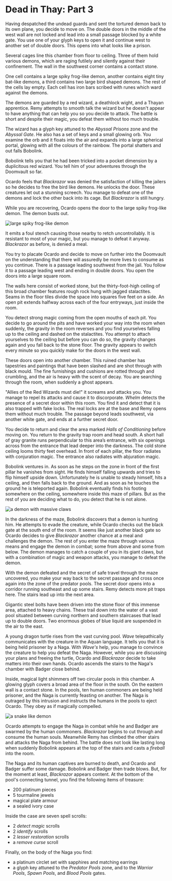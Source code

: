 # Dead in Thay: Part 3

Having despatched the undead guards and sent the tortured demon back to its own plane, you decide to move on. The double doors in the middle of the west wall are not locked and lead into a small passage blocked by a white gate. You use one of your glyph keys to open it and continue west to another set of double doors. This opens into what looks like a prison.

Several cages line this chamber from floor to ceiling. Three of them hold various demons, which are raging futilely and silently against their confinement. The wall in the southwest corner contains a contact stone.

One cell contains a large spiky frog-like demon, another contains eight tiny bat-like demons, a third contains two large bird shaped demons. The rest of the cells lay empty. Each cell has iron bars scribed with runes which ward against the demons.

The demons are guarded by a red wizard, a deathlock wight, and a Thayan apprentice. Remy attempts to smooth talk the wizard but he doesn't appear to have anything that can help you so you decide to attack. The battle is short and despite their magic, you defeat them without too much trouble.

The wizard has a glyph key attuned to the _Abyssal Prisons_ zone and the _Abyssal Gate_. He also has a set of keys and a small glowing orb. You examine the orb and it floats into the air and expands into a large spherical portal, glowing with all the colours of the rainbow. The portal shatters and out falls Bobolink.

Bobolink tells you that he had been tricked into a pocket dimension by a duplicitous red wizard. You tell him of your adventures through the Doomvault so far.

Ocardo feels that _Blackrazor_ was denied the satisfaction of killing the jailers so he decides to free the bird like demons. He unlocks the door. These creatures let out a stunning screech. You manage to defeat one of the demons and lock the other back into its cage. But _Blackrazor_ is still hungry.

While you are recovering, Ocardo opens the door to the large spiky frog-like demon. The demon busts out.

![large spiky frog-like demon](https://media-waterdeep.cursecdn.com/avatars/thumbnails/0/321/1000/1000/636252775562934524.jpeg "Frog demon")

It emits a foul stench causing those nearby to retch uncontrollably. It is resistant to most of your magic, but you manage to defeat it anyway. _Blackrazor_ as before, is denied a meal.

You try to placate Ocardo and decide to move on further into the Doomvault on the understanding that there will assuredly be more lives to consume as you continue. There is a passage leading southwest from the jail. You follow it to a passage leading west and ending in double doors. You open the doors into a large square room.

The walls here consist of worked stone, but the thirty-foot-high ceiling of this broad chamber features rough rock hung with jagged stalactites. Seams in the floor tiles divide the space into squares five feet on a side. An open pit extends halfway across each of the four entryways, just inside the room.

You detect strong magic coming from the open mouths of each pit. You decide to go around the pits and have worked your way into the room when suddenly, the gravity in the room reverses and you find yourselves falling up to the ceiling and dashed on the stalactites. You attempt to attach yourselves to the ceiling but before you can do so, the gravity changes again and you fall back to the stone floor. The gravity appears to switch every minute so you quickly make for the doors in the west wall.

These doors open into another chamber. This ruined chamber has tapestries and paintings that have been slashed and are shot through with black mould. The fine furnishings and cushions are rotted through and crumbling, and the air is heavy with the scent of decay. You are searching through the room, when suddenly a ghost appears.

"Allies of the Red Wizards must die!" it screams and attacks you. You manage to repel its attacks and cause it to discorporate. _Whelm_ detects the presence of a secret door within this room. You find it and detect that it is also trapped with fake locks. The real locks are at the base and Remy opens them without much trouble. The passage beyond leads southwest, via another white gate, and ends at a further secret door.

You decide to return and clear the area marked _Halls of Conditioning_ before moving on. You return to the gravity trap room and head south. A short hall of gray granite runs perpendicular to this area’s entrance, with six openings across from the entrance that lead deeper into the darkness. The cold stone ceiling looms thirty feet overhead. In front of each pillar, the floor radiates with conjuration magic. The entrance also radiates with abjuration magic.

Bobolink ventures in. As soon as he steps on the zone in front of the first pillar he vanishes from sight. He finds himself falling upwards and tries to flip himself upside down. Unfortunately he is unable to steady himself, hits a ceiling, and then falls back to the ground. And as soon as he touches the ground he is teleported again. Bobolink eventually finds his footing somewhere on the ceiling, somewhere inside this maze of pillars. But as the rest of you are deciding what to do, you detect that he is not alone.

![a demon with massive claws](https://media-waterdeep.cursecdn.com/avatars/thumbnails/0/337/1000/1000/636252776677682465.jpeg "Claw demon")

In the darkness of the maze, Bobolink discovers that a demon is hunting him. He attempts to evade the creature, while Ocardo checks out the black gate at the south end of the room. It seems like just another black gate so Ocardo decides to give _Blackrazor_ another chance at a meal and challenges the demon. The rest of you enter the maze through various means and engage the demon in combat; some from above and some from below. The demon manages to catch a couple of you in its giant claws, but with a combination of magic and weapon attacks, you manage to defeat the demon.

With the demon defeated and the secret of safe travel through the maze uncovered, you make your way back to the secret passage and cross once again into the zone of the predator pools. The secret door opens into a corridor running southeast and up some stairs. Remy detects more pit traps here. The stairs lead up into the next area.

Gigantic steel bolts have been driven into the stone floor of this immense area, attached to heavy chains. These trail down into the water of a vast pool situated between curving northern and southern staircases that lead up to double doors. Two enormous globes of blue liquid are suspended in the air to the east.

A young dragon turtle rises from the vast curving pool. _Wave_ telepathically communicates with the creature in the Aquan language. It tells you that it is being held prisoner by a Naga. With _Wave's_ help, you manage to convince the creature to help you defeat the Naga. However, while you are discussing your plans and freeing the turtle, Ocardo and _Blackrazor_ decide to take matters into their own hands. Ocardo ascends the stairs to the Naga's chamber with Badger close behind.

Inside, magical light shimmers off two circular pools in this chamber. A glowing glyph covers a broad area of the floor in the south. On the eastern wall is a contact stone. In the pools, ten human commoners are being held prisoner, and the Naga is currently feasting on another. The Naga is outraged by this intrusion and instructs the humans in the pools to eject Ocardo. They obey as if magically compelled.

![a snake like demon](https://media-waterdeep.cursecdn.com/avatars/thumbnails/0/117/1000/1000/636252746851035686.jpeg "Naga")

Ocardo attempts to engage the Naga in combat while he and Badger are swarmed by the human commoners. _Blackrazor_ begins to cut through and consume the human souls. Meanwhile Remy has climbed the other stairs and attacks the Naga from behind. The battle does not look like lasting long when suddenly Bobolink appears at the top of the stairs and casts a _fireball_ into the room.

The Naga and its human captives are burned to death, and Ocardo and Badger suffer some damage. Bobolink and Badger then trade blows. But, for the moment at least, _Blackrazor_ appears content. At the bottom of the pool's connecting tunnel, you find the following items of treasure:

- 200 platinum pieces
- 5 tourmaline jewels
- magical plate armour
- a sealed ivory case

Inside the case are seven spell scrolls:

- 2 _detect magic_ scrolls
- 2 _identify_ scrolls
- 2 _lesser restoration_ scrolls
- a _remove curse_ scroll

Finally, on the body of the Naga you find:

- a platinum circlet set with sapphires and matching earrings
- a glyph key attuned to the _Predator Pools_ zone, and to the _Warrior Pools_, _Spawn Pools_, and _Blood Pools_ gates.
